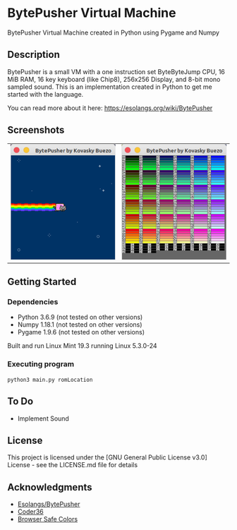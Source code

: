 # BytePusher Virtual Machine

BytePusher Virtual Machine created in Python using Pygame and Numpy

## Description

BytePusher is a small VM with a one instruction set ByteByteJump CPU, 16 MiB RAM, 16 key keyboard (like Chip8), 256x256 Display, and 8-bit mono sampled sound. This is an implementation created in Python to get me started with the language.

You can read more about it here: https://esolangs.org/wiki/BytePusher

## Screenshots

<table>
  <tr>
    <td><img src="img/nyan.png"></td>
    <td><img src="img/palette.png"></td>
  </tr>
</table>

## Getting Started

### Dependencies

* Python 3.6.9 (not tested on other versions)
* Numpy 1.18.1 (not tested on other versions)
* Pygame 1.9.6 (not tested on other versions)

Built and run Linux Mint 19.3 running Linux 5.3.0-24

### Executing program

```
python3 main.py romLocation
```

## To Do

* Implement Sound

## License

This project is licensed under the [GNU General Public License v3.0] License - see the LICENSE.md file for details

## Acknowledgments

* [Esolangs/BytePusher](https://esolangs.org/wiki/BytePusher)
* [Coder36](http://coder36.blogspot.com/2012/05/bytepusher.html)
* [Browser Safe Colors](http://www.ion.uillinois.edu/resources/tutorials/webdesign/WebGraphicsWorkshop/bscolors.htm)

